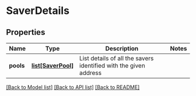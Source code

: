# SaverDetails

## Properties
Name | Type | Description | Notes
------------ | ------------- | ------------- | -------------
**pools** | [**list[SaverPool]**](SaverPool.md) | List details of all the savers identified with the given address | 

[[Back to Model list]](../README.md#documentation-for-models) [[Back to API list]](../README.md#documentation-for-api-endpoints) [[Back to README]](../README.md)

